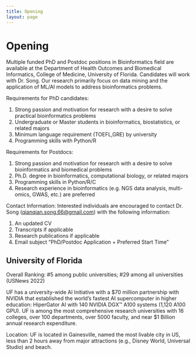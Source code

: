```yaml
---
title: Opening
layout: page
---
```

# Opening

Multiple funded PhD and Postdoc positions in Bioinformatics field are available at the Department of Health Outcomes and Biomedical Informatics, 
College of Medicine, University of Florida. Candidates will work with Dr. Song. Our research primarily focus on data mining and the application of ML/AI models to address bioinformatics problems.

Requirements for PhD candidates:    
1. Strong passion and motivation for research with a desire to solve practical bioinformatics problems
2. Undergraduate or Master students in bioinformatics, biostatistics, or related majors
3. Minimum language requirement (TOEFL,GRE) by university
4. Programming skills with Python/R

Requirements for Postdocs:
1. Strong passion and motivation for research with a desire to solve bioinformatics and biomedical problems
2. Ph.D. degree in bioinformatics, computational biology, or related majors
3. Programming skills in Python/R/C
4. Research experience in bioinformatics (e.g. NGS data analysis, multi-omics, GWAS, etc.) are preferred
    
Contact Information: Interested individuals are encouraged to contact Dr. Song (qianqian.song.66@gmail.com) with the following information:

1. An updated CV
2. Transcripts if applicable
3. Research publications if applicable
4. Email subject “PhD/Postdoc Application + Preferred Start Time”

## University of Florida

Overall Ranking: #5 among public universities; #29 among all universities (USNews 2022)

UF has a university-wide AI Initiative with a $70 million partnership with NVIDIA that established the world’s fastest AI supercomputer in higher education: HiperGator AI with 140 NVIDIA DGX™ A100 systems (1,120 A100 GPU). UF is among the most comprehensive research universities with 16 colleges, over 100 departments, over 5000 faculty, and near $1 Billion annual research expenditure.

Location: UF is located in Gainesville, named the most livable city in US, less than 2 hours away from major attractions (e.g., Disney World, Universal Studio) and beach.
